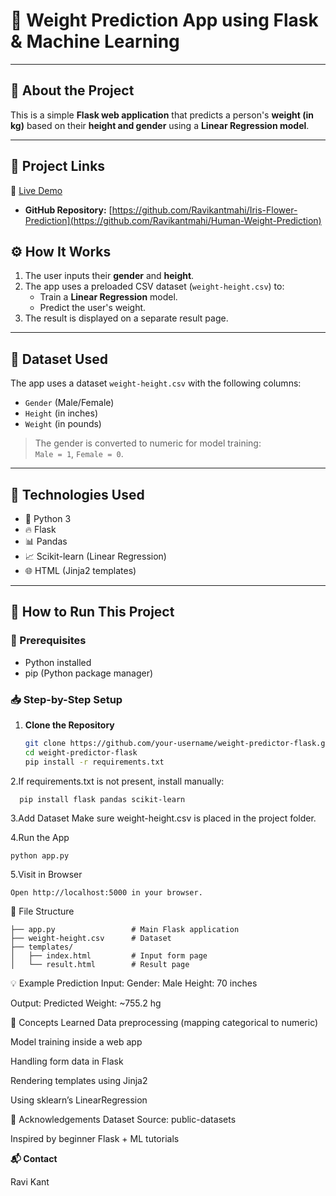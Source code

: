 # 🧠 Weight Prediction App using Flask & Machine Learning

---

## 📌 About the Project

This is a simple **Flask web application** that predicts a person's **weight (in kg)** based on their **height and gender** using a **Linear Regression model**.

---

## 🔗 Project Links
🔗 [Live Demo](https://human-weight-prediction.glitch.me/)
- **GitHub Repository:** [https://github.com/Ravikantmahi/Iris-Flower-Prediction](https://github.com/Ravikantmahi/Human-Weight-Prediction)


## ⚙️ How It Works

1. The user inputs their **gender** and **height**.
2. The app uses a preloaded CSV dataset (`weight-height.csv`) to:
   - Train a **Linear Regression** model.
   - Predict the user's weight.
3. The result is displayed on a separate result page.

---

## 📁 Dataset Used

The app uses a dataset `weight-height.csv` with the following columns:

- `Gender` (Male/Female)
- `Height` (in inches)
- `Weight` (in pounds)

> The gender is converted to numeric for model training:  
> `Male = 1`, `Female = 0`.

---

## 🧪 Technologies Used

- 🐍 Python 3
- 🔥 Flask
- 📊 Pandas
- 📈 Scikit-learn (Linear Regression)
- 🌐 HTML (Jinja2 templates)

---

## 🚀 How to Run This Project

### 🔧 Prerequisites

- Python installed
- pip (Python package manager)

### 📥 Step-by-Step Setup

1. **Clone the Repository**  
   ```bash
   git clone https://github.com/your-username/weight-predictor-flask.git
   cd weight-predictor-flask
   pip install -r requirements.txt
   ```
2.If requirements.txt is not present, install manually:
  ```
    pip install flask pandas scikit-learn
   ```
3.Add Dataset
 Make sure weight-height.csv is placed in the project folder.

4.Run the App
```
python app.py
```
5.Visit in Browser
```
Open http://localhost:5000 in your browser.
```
🧾 File Structure
```
├── app.py                 # Main Flask application
├── weight-height.csv      # Dataset
├── templates/
│   ├── index.html         # Input form page
│   └── result.html        # Result page
```
💡 Example Prediction
Input:
Gender: Male
Height: 70 inches

Output:
Predicted Weight: ~755.2 hg

🧠 Concepts Learned
Data preprocessing (mapping categorical to numeric)

Model training inside a web app

Handling form data in Flask

Rendering templates using Jinja2

Using sklearn’s LinearRegression

🙌 Acknowledgements
Dataset Source: public-datasets

Inspired by beginner Flask + ML tutorials

**📬 Contact**

Ravi Kant
